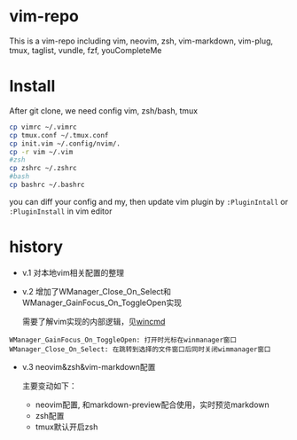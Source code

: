 # vim-repo

This is a vim-repo including vim, neovim, zsh, vim-markdown, vim-plug, tmux, taglist, vundle, fzf, youCompleteMe

# Install

After git clone, we need config vim, zsh/bash, tmux
```sh
cp vimrc ~/.vimrc
cp tmux.conf ~/.tmux.conf
cp init.vim ~/.config/nvim/.
cp -r vim ~/.vim
#zsh
cp zshrc ~/.zshrc
#bash
cp bashrc ~/.bashrc
```

you can diff your config and my, then update vim plugin by `:PluginIntall` or `:PluginInstall` in vim editor

# history

- v.1 对本地vim相关配置的整理

- v.2 增加了WManager_Close_On_Select和WManager_GainFocus_On_ToggleOpen实现

    需要了解vim实现的内部逻辑，见[wincmd](https://github.com/yssl/twcmd.vim)

```
WManager_GainFocus_On_ToggleOpen: 打开时光标在winmanager窗口
WManager_Close_On_Select: 在跳转到选择的文件窗口后同时关闭wimmanager窗口
```

- v.3 neovim&zsh&vim-markdown配置

    主要变动如下：

    - neovim配置, 和markdown-preview配合使用，实时预览markdown
    - zsh配置
    - tmux默认开启zsh
